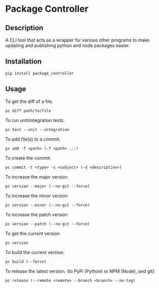 # Package Controller

## Description

A CLI tool that acts as a wrapper for various other programs to make updating and publishing python and node packages easier.

## Installation

```
pip install package_controller
```

## Usage

To get the diff of a file.
```
pc diff path/to/file
```

To run unit/integration tests.
```
pc test --unit --integration
```

To add file(s) to a commit.
```
pc add -f <path> (-f <path> ...)
```

To create the commit.
```
pc commit -t <type> -s <subject> (-d <description>)
```

To increase the major version
```
pc version --major (--no-git --force)
```

To increase the minor version
```
pc version --minor (--no-git --force)
```

To increase the patch version
```
pc version --patch (--no-git --force)
```

To get the current version
```
pc version
```

To build the current version.
```
pc build (--force)
```

To release the latest version. (to PyPi (Python) or NPM (Node), and git)
```
pc release (--remote <remote> --branch <branch> --no-tag)
```

